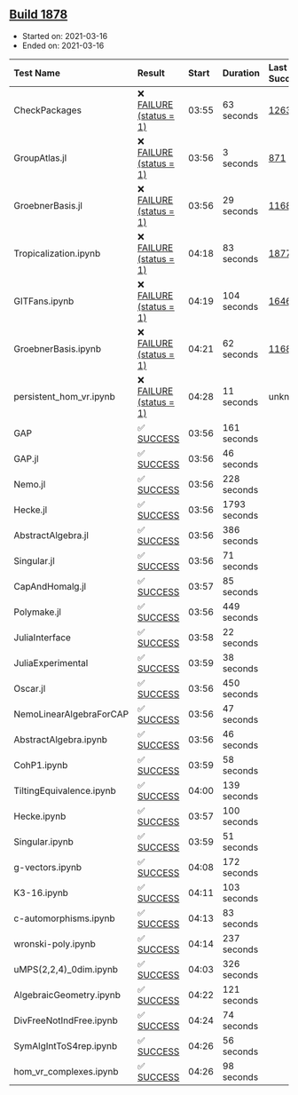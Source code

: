 ## [Build 1878](https://oscarci.mathematik.uni-kl.de/job/oscar-stable/1878/)

* Started on: 2021-03-16
* Ended on: 2021-03-16

| Test Name    | Result | Start | Duration | Last Success | First Failure |
|:-------------|:-------|:------|:---------|:-------------|:--------------|
| CheckPackages | ❌ [FAILURE (status = 1)](https://oscarci.mathematik.uni-kl.de/job/oscar-stable/1878/artifact/logs/build-1878/CheckPackages.log) | 03:55 | 63 seconds | [1263](https://oscarci.mathematik.uni-kl.de/job/oscar-stable/1263/) | [1264](https://oscarci.mathematik.uni-kl.de/job/oscar-stable/1264/) |
| GroupAtlas.jl | ❌ [FAILURE (status = 1)](https://oscarci.mathematik.uni-kl.de/job/oscar-stable/1878/artifact/logs/build-1878/GroupAtlas.jl.log) | 03:56 | 3 seconds | [871](https://oscarci.mathematik.uni-kl.de/job/oscar-stable/871/) | [872](https://oscarci.mathematik.uni-kl.de/job/oscar-stable/872/) |
| GroebnerBasis.jl | ❌ [FAILURE (status = 1)](https://oscarci.mathematik.uni-kl.de/job/oscar-stable/1878/artifact/logs/build-1878/GroebnerBasis.jl.log) | 03:56 | 29 seconds | [1168](https://oscarci.mathematik.uni-kl.de/job/oscar-stable/1168/) | [1169](https://oscarci.mathematik.uni-kl.de/job/oscar-stable/1169/) |
| Tropicalization.ipynb | ❌ [FAILURE (status = 1)](https://oscarci.mathematik.uni-kl.de/job/oscar-stable/1878/artifact/logs/build-1878/Tropicalization.ipynb.log) | 04:18 | 83 seconds | [1877](https://oscarci.mathematik.uni-kl.de/job/oscar-stable/1877/) | [1878](https://oscarci.mathematik.uni-kl.de/job/oscar-stable/1878/) |
| GITFans.ipynb | ❌ [FAILURE (status = 1)](https://oscarci.mathematik.uni-kl.de/job/oscar-stable/1878/artifact/logs/build-1878/GITFans.ipynb.log) | 04:19 | 104 seconds | [1646](https://oscarci.mathematik.uni-kl.de/job/oscar-stable/1646/) | [1647](https://oscarci.mathematik.uni-kl.de/job/oscar-stable/1647/) |
| GroebnerBasis.ipynb | ❌ [FAILURE (status = 1)](https://oscarci.mathematik.uni-kl.de/job/oscar-stable/1878/artifact/logs/build-1878/GroebnerBasis.ipynb.log) | 04:21 | 62 seconds | [1168](https://oscarci.mathematik.uni-kl.de/job/oscar-stable/1168/) | [1169](https://oscarci.mathematik.uni-kl.de/job/oscar-stable/1169/) |
| persistent_hom_vr.ipynb | ❌ [FAILURE (status = 1)](https://oscarci.mathematik.uni-kl.de/job/oscar-stable/1878/artifact/logs/build-1878/persistent_hom_vr.ipynb.log) | 04:28 | 11 seconds | unknown | unknown |
| GAP | ✅ [SUCCESS](https://oscarci.mathematik.uni-kl.de/job/oscar-stable/1878/artifact/logs/build-1878/GAP.log) | 03:56 | 161 seconds |  |  |
| GAP.jl | ✅ [SUCCESS](https://oscarci.mathematik.uni-kl.de/job/oscar-stable/1878/artifact/logs/build-1878/GAP.jl.log) | 03:56 | 46 seconds |  |  |
| Nemo.jl | ✅ [SUCCESS](https://oscarci.mathematik.uni-kl.de/job/oscar-stable/1878/artifact/logs/build-1878/Nemo.jl.log) | 03:56 | 228 seconds |  |  |
| Hecke.jl | ✅ [SUCCESS](https://oscarci.mathematik.uni-kl.de/job/oscar-stable/1878/artifact/logs/build-1878/Hecke.jl.log) | 03:56 | 1793 seconds |  |  |
| AbstractAlgebra.jl | ✅ [SUCCESS](https://oscarci.mathematik.uni-kl.de/job/oscar-stable/1878/artifact/logs/build-1878/AbstractAlgebra.jl.log) | 03:56 | 386 seconds |  |  |
| Singular.jl | ✅ [SUCCESS](https://oscarci.mathematik.uni-kl.de/job/oscar-stable/1878/artifact/logs/build-1878/Singular.jl.log) | 03:56 | 71 seconds |  |  |
| CapAndHomalg.jl | ✅ [SUCCESS](https://oscarci.mathematik.uni-kl.de/job/oscar-stable/1878/artifact/logs/build-1878/CapAndHomalg.jl.log) | 03:57 | 85 seconds |  |  |
| Polymake.jl | ✅ [SUCCESS](https://oscarci.mathematik.uni-kl.de/job/oscar-stable/1878/artifact/logs/build-1878/Polymake.jl.log) | 03:56 | 449 seconds |  |  |
| JuliaInterface | ✅ [SUCCESS](https://oscarci.mathematik.uni-kl.de/job/oscar-stable/1878/artifact/logs/build-1878/JuliaInterface.log) | 03:58 | 22 seconds |  |  |
| JuliaExperimental | ✅ [SUCCESS](https://oscarci.mathematik.uni-kl.de/job/oscar-stable/1878/artifact/logs/build-1878/JuliaExperimental.log) | 03:59 | 38 seconds |  |  |
| Oscar.jl | ✅ [SUCCESS](https://oscarci.mathematik.uni-kl.de/job/oscar-stable/1878/artifact/logs/build-1878/Oscar.jl.log) | 03:56 | 450 seconds |  |  |
| NemoLinearAlgebraForCAP | ✅ [SUCCESS](https://oscarci.mathematik.uni-kl.de/job/oscar-stable/1878/artifact/logs/build-1878/NemoLinearAlgebraForCAP.log) | 03:56 | 47 seconds |  |  |
| AbstractAlgebra.ipynb | ✅ [SUCCESS](https://oscarci.mathematik.uni-kl.de/job/oscar-stable/1878/artifact/logs/build-1878/AbstractAlgebra.ipynb.log) | 03:56 | 46 seconds |  |  |
| CohP1.ipynb | ✅ [SUCCESS](https://oscarci.mathematik.uni-kl.de/job/oscar-stable/1878/artifact/logs/build-1878/CohP1.ipynb.log) | 03:59 | 58 seconds |  |  |
| TiltingEquivalence.ipynb | ✅ [SUCCESS](https://oscarci.mathematik.uni-kl.de/job/oscar-stable/1878/artifact/logs/build-1878/TiltingEquivalence.ipynb.log) | 04:00 | 139 seconds |  |  |
| Hecke.ipynb | ✅ [SUCCESS](https://oscarci.mathematik.uni-kl.de/job/oscar-stable/1878/artifact/logs/build-1878/Hecke.ipynb.log) | 03:57 | 100 seconds |  |  |
| Singular.ipynb | ✅ [SUCCESS](https://oscarci.mathematik.uni-kl.de/job/oscar-stable/1878/artifact/logs/build-1878/Singular.ipynb.log) | 03:59 | 51 seconds |  |  |
| g-vectors.ipynb | ✅ [SUCCESS](https://oscarci.mathematik.uni-kl.de/job/oscar-stable/1878/artifact/logs/build-1878/g-vectors.ipynb.log) | 04:08 | 172 seconds |  |  |
| K3-16.ipynb | ✅ [SUCCESS](https://oscarci.mathematik.uni-kl.de/job/oscar-stable/1878/artifact/logs/build-1878/K3-16.ipynb.log) | 04:11 | 103 seconds |  |  |
| c-automorphisms.ipynb | ✅ [SUCCESS](https://oscarci.mathematik.uni-kl.de/job/oscar-stable/1878/artifact/logs/build-1878/c-automorphisms.ipynb.log) | 04:13 | 83 seconds |  |  |
| wronski-poly.ipynb | ✅ [SUCCESS](https://oscarci.mathematik.uni-kl.de/job/oscar-stable/1878/artifact/logs/build-1878/wronski-poly.ipynb.log) | 04:14 | 237 seconds |  |  |
| uMPS(2,2,4)_0dim.ipynb | ✅ [SUCCESS](https://oscarci.mathematik.uni-kl.de/job/oscar-stable/1878/artifact/logs/build-1878/uMPS-2-2-4-_0dim.ipynb.log) | 04:03 | 326 seconds |  |  |
| AlgebraicGeometry.ipynb | ✅ [SUCCESS](https://oscarci.mathematik.uni-kl.de/job/oscar-stable/1878/artifact/logs/build-1878/AlgebraicGeometry.ipynb.log) | 04:22 | 121 seconds |  |  |
| DivFreeNotIndFree.ipynb | ✅ [SUCCESS](https://oscarci.mathematik.uni-kl.de/job/oscar-stable/1878/artifact/logs/build-1878/DivFreeNotIndFree.ipynb.log) | 04:24 | 74 seconds |  |  |
| SymAlgIntToS4rep.ipynb | ✅ [SUCCESS](https://oscarci.mathematik.uni-kl.de/job/oscar-stable/1878/artifact/logs/build-1878/SymAlgIntToS4rep.ipynb.log) | 04:26 | 56 seconds |  |  |
| hom_vr_complexes.ipynb | ✅ [SUCCESS](https://oscarci.mathematik.uni-kl.de/job/oscar-stable/1878/artifact/logs/build-1878/hom_vr_complexes.ipynb.log) | 04:26 | 98 seconds |  |  |

